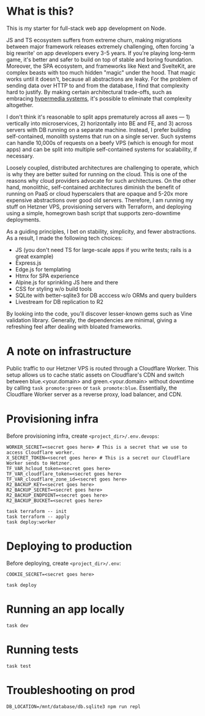 # What is this?

This is my starter for full-stack web app development on Node.

JS and TS ecosystem suffers from extreme churn, making migrations between major framework releases extremely challenging, often forcing 'a big rewrite' on app developers every 3-5 years. If  you're playing long-term game, it's better and safer to build on top of stable and boring foundation. Moreover, the SPA ecosystem, and frameworks like Next and SvelteKit, are complex beasts with too much hidden "magic" under the hood. That magic works until it doesn't, because all abstractions are leaky. For the problem of sending data over HTTP to and from the database, I find that complexity hard to justify. By making certain architectural trade-offs, such as embracing [hypermedia systems](https://hypermedia.systems/), it's possible to eliminate that complexity altogether.

I don't think it's reasonable to split apps prematurely across all axes — 1) vertically into microservices, 2) horizontally into BE and FE, and 3) across servers with DB running on a separate machine. Instead, I prefer building self-contained, monolith systems that run on a single server. Such systems can handle 10,000s of requests on a beefy VPS (which is enough for most apps) and can be split into multiple self-contained systems for scalability, if necessary.

Loosely coupled, distributed architectures are challenging to operate, which is why they are better suited for running on the cloud. This is one of the reasons why cloud providers advocate for such architectures. On the other hand, monolithic, self-contained architectures diminish the benefit of running on PaaS or cloud hyperscalers that are opaque and 5-20x more expensive abstractions over good old servers. Therefore, I am running my stuff on Hetzner VPS, provisioning servers with Terraform, and deploying using a simple, homegrown bash script that supports zero-downtime deployments.

As a guiding principles, I bet on stability, simplicity, and fewer abstractions. As a result, I made the following tech choices:
* JS (you don't need TS for large-scale apps if you write tests; rails is a great example)
* Express.js
* Edge.js for templating
* Htmx for SPA experience
* Alpine.js for sprinkling JS here and there
* CSS for styling w/o build tools
* SQLite with better-sqlite3 for DB acccess w/o ORMs and query builders
* Livestream for DB replication to R2

By looking into the code, you'll discover lesser-known gems such as Vine validation library. Generally, the dependencies are minimal, giving a refreshing feel after dealing with bloated frameworks.

# A note on infrastructure
Public traffic to our Hetzner VPS is routed through a Cloudflare Worker. This setup allows us to cache static assets on Cloudflare's CDN and switch between blue.<your.domain> and green.<your.domain> without downtime by calling `task promote:green` or `task promote:blue`. Essentially, the Cloudflare Worker server as a reverse proxy, load balancer, and CDN.

# Provisioning infra
Before provisioning infra, create `<project_dir>/.env.devops`:
```
WORKER_SECRET=<secret goes here> # This is a secret that we use to access Cloudflare worker.
X_SECRET_TOKEN=<secret goes here> # This is a secret our Cloudflare Worker sends to Hetzner.
TF_VAR_hcloud_token=<secret goes here>
TF_VAR_cloudflare_token=<secret goes here>
TF_VAR_cloudflare_zone_id=<secret goes here>
R2_BACKUP_KEY=<secret goes here>
R2_BACKUP_SECRET=<secret goes here>
R2_BACKUP_ENDPOINT=<secret goes here>
R2_BACKUP_BUCKET=<secret goes here>
```

```
task terraform -- init
task terraform -- apply
task deploy:worker
```

# Deploying to production

Before deploying, create `<project_dir>/.env`:
```
COOKIE_SECRET=<secret goes here>
```

```
task deploy
```

# Running an app locally
```
task dev
```

# Running tests
```
task test
```

# Troubleshooting on prod
```
DB_LOCATION=/mnt/database/db.sqlite3 npm run repl
```



